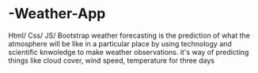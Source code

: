 # -Weather-App
Html/ Css/ JS/ Bootstrap
weather forecasting is the prediction of what the atmosphere will be like in a particular place by using technology and scientific knwoledge to make weather observations. it's way of predicting things like cloud cover, wind speed, temperature for three days
